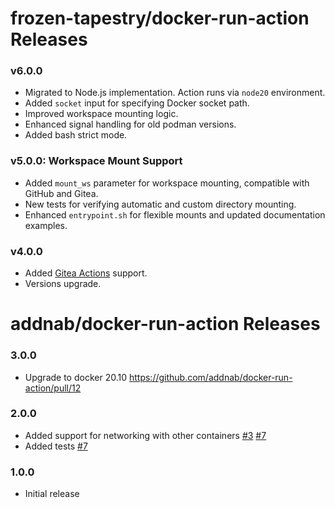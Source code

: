 # frozen-tapestry/docker-run-action Releases

### v6.0.0

- Migrated to Node.js implementation. Action runs via `node20` environment.
- Added `socket` input for specifying Docker socket path.
- Improved workspace mounting logic.
- Enhanced signal handling for old podman versions.
- Added bash strict mode.

### v5.0.0: Workspace Mount Support

- Added `mount_ws` parameter for workspace mounting, compatible with GitHub and Gitea.
- New tests for verifying automatic and custom directory mounting.
- Enhanced `entrypoint.sh` for flexible mounts and updated documentation examples.

### v4.0.0

- Added [Gitea Actions](https://docs.gitea.com/next/usage/actions/overview) support.
- Versions upgrade.

# addnab/docker-run-action Releases

### 3.0.0

- Upgrade to docker 20.10 https://github.com/addnab/docker-run-action/pull/12

### 2.0.0

- Added support for networking with other containers [#3](https://github.com/addnab/docker-run-action/pull/3) [#7](https://github.com/addnab/docker-run-action/pull/7)
- Added tests [#7](https://github.com/addnab/docker-run-action/pull/7)

### 1.0.0

- Initial release
